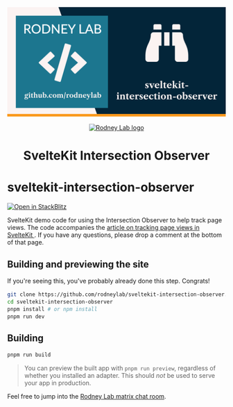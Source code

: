 <img src="./images/rodneylab-github-sveltekit-intersection-observer.png" alt="Rodney Lab sveltekit-intersection-observer Github banner">

<p align="center">
  <a aria-label="Open Rodney Lab site" href="https://rodneylab.com" rel="nofollow noopener noreferrer">
    <img alt="Rodney Lab logo" src="https://rodneylab.com/assets/icon.png" width="60" />
  </a>
</p>
<h1 align="center">
  SvelteKit Intersection Observer
</h1>

# sveltekit-intersection-observer

[![Open in StackBlitz](https://developer.stackblitz.com/img/open_in_stackblitz.svg)](https://stackblitz.com/github/rodneylab/sveltekit-intersection-observer)

SvelteKit demo code for using the Intersection Observer to help track page views. The code accompanies the <a aria-label="Open Rodney Lab blog post on tracking page views in Svelte Kit" href="https://rodneylab.com/tracking-page-views-sveltekit/">article on tracking page views in SvelteKit </a>. If you have any questions, please drop a comment at the bottom of that page.

## Building and previewing the site

If you're seeing this, you've probably already done this step. Congrats!

```bash
git clone https://github.com/rodneylab/sveltekit-intersection-observer.git sveltekit-intersection-observer
cd sveltekit-intersection-observer
pnpm install # or npm install
pnpm run dev
```

## Building

```bash
pnpm run build
```

> You can preview the built app with `pnpm run preview`, regardless of whether you installed an adapter. This should _not_ be used to serve your app in production.

Feel free to jump into the [Rodney Lab matrix chat room](https://matrix.to/#/%23rodney:matrix.org).
